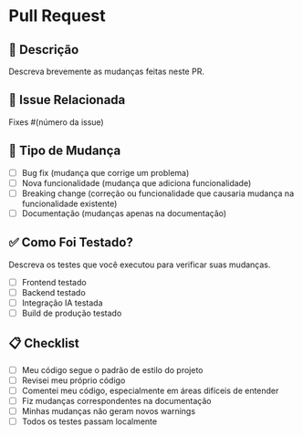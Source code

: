 # Pull Request

## 📝 Descrição
Descreva brevemente as mudanças feitas neste PR.

## 🔗 Issue Relacionada
Fixes #(número da issue)

## 🧪 Tipo de Mudança
- [ ] Bug fix (mudança que corrige um problema)
- [ ] Nova funcionalidade (mudança que adiciona funcionalidade)
- [ ] Breaking change (correção ou funcionalidade que causaria mudança na funcionalidade existente)
- [ ] Documentação (mudanças apenas na documentação)

## ✅ Como Foi Testado?
Descreva os testes que você executou para verificar suas mudanças.

- [ ] Frontend testado
- [ ] Backend testado
- [ ] Integração IA testada
- [ ] Build de produção testado

## 📋 Checklist
- [ ] Meu código segue o padrão de estilo do projeto
- [ ] Revisei meu próprio código
- [ ] Comentei meu código, especialmente em áreas difíceis de entender
- [ ] Fiz mudanças correspondentes na documentação
- [ ] Minhas mudanças não geram novos warnings
- [ ] Todos os testes passam localmente